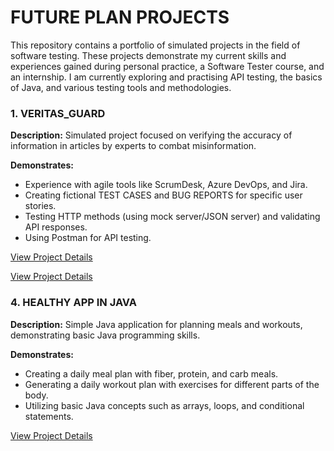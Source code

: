 # FUTURE PLAN PROJECTS

This repository contains a portfolio of simulated projects in the field of software testing. These projects demonstrate my current skills and experiences gained during personal practice, a Software Tester course, and an internship. I am currently exploring and practising API testing, the basics of Java, and various testing tools and methodologies.


### 1. VERITAS_GUARD
**Description:** Simulated project focused on verifying the accuracy of information in articles by experts to combat misinformation.

**Demonstrates:**
- Experience with agile tools like ScrumDesk, Azure DevOps, and Jira.
- Creating fictional TEST CASES and BUG REPORTS for specific user stories.
- Testing HTTP methods (using mock server/JSON server) and validating API responses.
- Using Postman for API testing.

[View Project Details](https://github.com/your-username/portfolio/veritasguard)


[View Project Details](https://github.com/your-username/portfolio/cypress-automated-testing)

### 4. HEALTHY APP IN JAVA
**Description:** Simple Java application for planning meals and workouts, demonstrating basic Java programming skills.

**Demonstrates:**
- Creating a daily meal plan with fiber, protein, and carb meals.
- Generating a daily workout plan with exercises for different parts of the body.
- Utilizing basic Java concepts such as arrays, loops, and conditional statements.

[View Project Details](https://github.com/your-username/portfolio/healthyapp)


